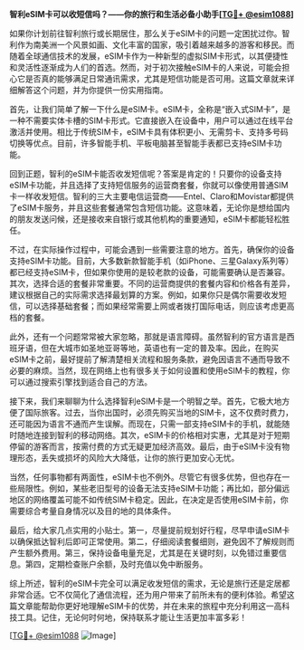 **智利eSIM卡可以收短信吗？——你的旅行和生活必备小助手[[TG💪+ @esim1088](https://t.me/s/esim1088)]**

如果你计划前往智利旅行或长期居住，那么关于eSIM卡的问题一定困扰过你。智利作为南美洲一个风景如画、文化丰富的国家，吸引着越来越多的游客和移民。而随着全球通信技术的发展，eSIM卡作为一种新型的虚拟SIM卡形式，以其便捷性和灵活性逐渐成为人们的首选。然而，对于初次接触eSIM卡的人来说，可能会担心它是否真的能够满足日常通讯需求，尤其是短信功能是否可用。这篇文章就来详细解答这个问题，并为你提供一份实用指南。

首先，让我们简单了解一下什么是eSIM卡。eSIM卡，全称是“嵌入式SIM卡”，是一种不需要实体卡槽的SIM卡形式。它直接嵌入在设备中，用户可以通过在线平台激活并使用。相比于传统SIM卡，eSIM卡具有体积更小、无需剪卡、支持多号码切换等优点。目前，许多智能手机、平板电脑甚至智能手表都已支持eSIM卡功能。

回到正题，智利的eSIM卡能否收发短信呢？答案是肯定的！只要你的设备支持eSIM卡功能，并且选择了支持短信服务的运营商套餐，你就可以像使用普通SIM卡一样收发短信。智利的三大主要电信运营商——Entel、Claro和Movistar都提供了eSIM卡服务，并且这些套餐通常包含短信功能。这意味着，无论你是想给国内的朋友发送问候，还是接收来自银行或其他机构的重要通知，eSIM卡都能轻松胜任。

不过，在实际操作过程中，可能会遇到一些需要注意的地方。首先，确保你的设备支持eSIM卡功能。目前，大多数新款智能手机（如iPhone、三星Galaxy系列等）都已经支持eSIM卡，但如果你使用的是较老款的设备，可能需要确认是否兼容。其次，选择合适的套餐非常重要。不同的运营商提供的套餐内容和价格各有差异，建议根据自己的实际需求选择最划算的方案。例如，如果你只是偶尔需要收发短信，可以选择基础套餐；而如果经常需要上网或者拨打国际电话，则应该考虑更高档的套餐。

此外，还有一个问题常常被大家忽略，那就是语言障碍。虽然智利的官方语言是西班牙语，但在大城市如圣地亚哥等地，英语也有一定的普及率。因此，在购买eSIM卡之前，最好提前了解清楚相关流程和服务条款，避免因语言不通而导致不必要的麻烦。当然，现在网络上也有很多关于如何设置和使用eSIM卡的教程，你可以通过搜索引擎找到适合自己的方法。

接下来，我们来聊聊为什么选择智利eSIM卡是一个明智之举。首先，它极大地方便了国际旅客。过去，当你出国时，必须先购买当地的SIM卡，这不仅费时费力，还可能因为语言不通而产生误解。而现在，只需一部支持eSIM卡的手机，就能随时随地连接到智利的移动网络。其次，eSIM卡的价格相对实惠，尤其是对于短期停留的游客而言，按需付费的方式无疑更加经济高效。最后，由于eSIM卡没有物理形态，丢失或损坏的风险大大降低，让你的旅行更加安心无忧。

当然，任何事物都有两面性，eSIM卡也不例外。尽管它有很多优势，但也存在一些局限性。例如，某些老旧型号的设备无法支持eSIM卡功能；再比如，部分偏远地区的网络覆盖可能不如传统SIM卡稳定。因此，在决定是否使用eSIM卡前，你需要综合考量自身情况以及目的地的具体条件。

最后，给大家几点实用的小贴士。第一，尽量提前规划好行程，尽早申请eSIM卡以确保抵达智利后即可正常使用。第二，仔细阅读套餐细则，避免因不了解规则而产生额外费用。第三，保持设备电量充足，尤其是在关键时刻，以免错过重要信息。第四，定期检查账户余额，及时充值以免中断服务。

综上所述，智利的eSIM卡完全可以满足收发短信的需求，无论是旅行还是定居都非常合适。它不仅简化了通信流程，还为用户带来了前所未有的便利体验。希望这篇文章能帮助你更好地理解eSIM卡的优势，并在未来的旅程中充分利用这一高科技工具。记住，无论何时何地，保持联系才能让生活更加丰富多彩！

[[TG💪+ @esim1088](https://t.me/s/esim1088) ![Image](https://i.postimg.cc/4NQfJmqS/Snipaste-2025-05-13-00-14-12.png)]
